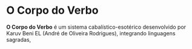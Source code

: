 # O Corpo do Verbo

**O Corpo do Verbo** é um sistema cabalístico-esotérico desenvolvido por Karuv Beni EL (André de Oliveira Rodrigues), integrando linguagens sagradas,
